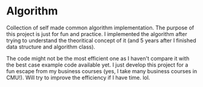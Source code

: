 # Algorithm
Collection of self made common algorithm implementation. The purpose of this project is just for fun and practice. I implemented the algorithm after trying to understand the theoritical concept of it (and 5 years after I finished data structure and algorithm class).

The code might not be the most efficient one as I haven't compare it with the best case example code available yet. I just develop this project for a fun escape from my business courses (yes, I take many business courses in CMU!). Will try to improve the efficiency if I have time. lol.
